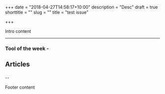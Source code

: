 +++
date = "2018-04-27T14:58:17+10:00"
description = "Desc"
draft = true
shorttitle = ""
slug = ""
title = "test issue"

+++

Intro content

---

### Tool of the week - []()

## Articles

###

###

###

###

###

--

Footer content
